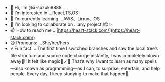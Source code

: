 - 👋 Hi, I’m @a-suzuki8888
- 👀 I’m interested in ...React,TS,OS
- 🌱 I’m currently learning ...AWS、Linux、OS
- 💞️ I’m looking to collaborate on ...any project!!😊✨
- 📫 How to reach me ...[https://heart-stack.com/](https://heart-stack.com/)
- 😄 Pronouns: ...She/her/hers
- ⚡ Fun fact: ...The first time I switched branches and saw the local tree’s file structure and source code change instantly, I was completely blown away🤩‼️ It felt like magic🎩🪄✨ That’s why I want to learn as many spells—also known as programming—as I can, to surprise, entertain, and help people. Every day, I keep studying to make that happen💖

<!---
a-suzuki8888/a-suzuki8888 is a ✨ special ✨ repository because its `README.md` (this file) appears on your GitHub profile.
You can click the Preview link to take a look at your changes.
--->
